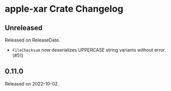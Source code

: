# apple-xar Crate Changelog

<!-- next-header -->

## Unreleased

Released on ReleaseDate.

* `FileChecksum` now deserializes UPPERCASE string variants without
  error. (#51)

## 0.11.0

Released on 2022-10-02.
